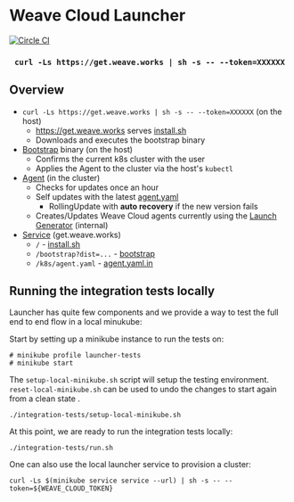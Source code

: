 # Weave Cloud Launcher

[![Circle CI](https://circleci.com/gh/weaveworks/launcher/tree/master.svg?style=shield)](https://circleci.com/gh/weaveworks/launcher/tree/master)

<h3 align="center">
  <code>curl -Ls https://get.weave.works | sh -s -- --token=XXXXXX</code>
</h3>

## Overview

- `curl -Ls https://get.weave.works | sh -s -- --token=XXXXXX` (on the host)
  - https://get.weave.works serves [install.sh](service/static/install.sh)
  - Downloads and executes the bootstrap binary
- [Bootstrap](bootstrap) binary (on the host)
  - Confirms the current k8s cluster with the user
  - Applies the Agent to the cluster via the host's `kubectl`
- [Agent](agent) (in the cluster)
  - Checks for updates once an hour
  - Self updates with the latest [agent.yaml](service/static/agent.yaml.in)
    - RollingUpdate with **auto recovery** if the new version fails
  - Creates/Updates Weave Cloud agents currently using the [Launch Generator](https://github.com/weaveworks/launch-generator/) (internal)
- [Service](service) (get.weave.works)
  - `/` - [install.sh](service/static/install.sh)
  - `/bootstrap?dist=...` - [bootstrap](bootstrap)
  - `/k8s/agent.yaml` - [agent.yaml.in](service/static/agent.yaml.in)

## Running the integration tests locally

Launcher has quite few components and we provide a way to test the full end to
end flow in a local minukube:

Start by setting up a minikube instance to run the tests on:

```
# minikube profile launcher-tests
# minikube start
```

The `setup-local-minikube.sh` script will setup the testing environment.
`reset-local-minikube.sh` can be used to undo the changes to start again from
a clean state .
```
./integration-tests/setup-local-minikube.sh
```

At this point, we are ready to run the integration tests locally:
```
./integration-tests/run.sh
```

One can also use the local launcher service to provision a cluster:
```
curl -Ls $(minikube service service --url) | sh -s -- --token=${WEAVE_CLOUD_TOKEN}
```
